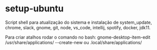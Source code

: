 # setup-ubuntu
 
Script shell para atualização do sistema e instalação de system_update, chrome, slack, gnome, git, node, vs_code, intellij, spotify, docker, jdk11.

Para criar atalhos rodar o comando no bash: gnome-desktop-item-edit /usr/share/applications/ --create-new ou .local/share/applications/
